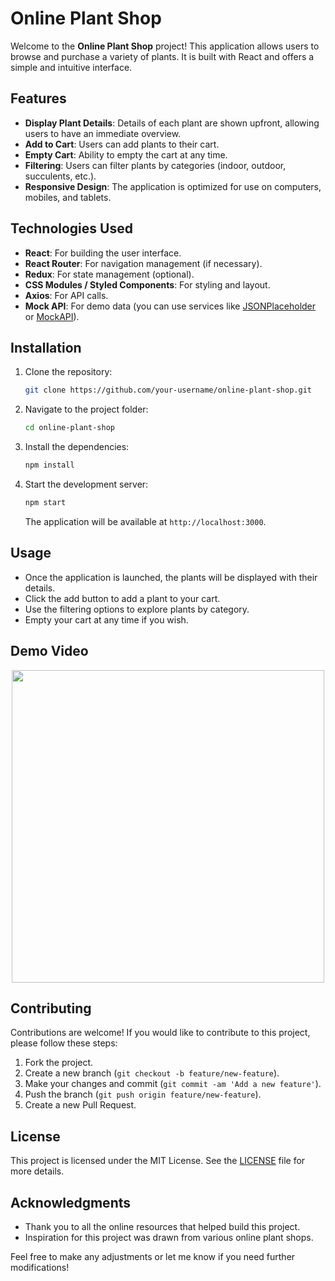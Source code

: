 # Online Plant Shop

Welcome to the **Online Plant Shop** project! This application allows users to browse and purchase a variety of plants. It is built with React and offers a simple and intuitive interface.

## Features

- **Display Plant Details**: Details of each plant are shown upfront, allowing users to have an immediate overview.
- **Add to Cart**: Users can add plants to their cart.
- **Empty Cart**: Ability to empty the cart at any time.
- **Filtering**: Users can filter plants by categories (indoor, outdoor, succulents, etc.).
- **Responsive Design**: The application is optimized for use on computers, mobiles, and tablets.

## Technologies Used

- **React**: For building the user interface.
- **React Router**: For navigation management (if necessary).
- **Redux**: For state management (optional).
- **CSS Modules / Styled Components**: For styling and layout.
- **Axios**: For API calls.
- **Mock API**: For demo data (you can use services like [JSONPlaceholder](https://jsonplaceholder.typicode.com/) or [MockAPI](https://mockapi.io/)).

## Installation

1. Clone the repository:

   ```bash
   git clone https://github.com/your-username/online-plant-shop.git
   ```

2. Navigate to the project folder:

   ```bash
   cd online-plant-shop
   ```

3. Install the dependencies:

   ```bash
   npm install
   ```

4. Start the development server:

   ```bash
   npm start
   ```

   The application will be available at `http://localhost:3000`.

## Usage

- Once the application is launched, the plants will be displayed with their details.
- Click the add button to add a plant to your cart.
- Use the filtering options to explore plants by category.
- Empty your cart at any time if you wish.

## Demo Video

<div align="center">
<img src="Screenshots/demo.gif" alt="" width="500">
</div>

## Contributing

Contributions are welcome! If you would like to contribute to this project, please follow these steps:

1. Fork the project.
2. Create a new branch (`git checkout -b feature/new-feature`).
3. Make your changes and commit (`git commit -am 'Add a new feature'`).
4. Push the branch (`git push origin feature/new-feature`).
5. Create a new Pull Request.

## License

This project is licensed under the MIT License. See the [LICENSE](LICENSE) file for more details.

## Acknowledgments

- Thank you to all the online resources that helped build this project.
- Inspiration for this project was drawn from various online plant shops.



Feel free to make any adjustments or let me know if you need further modifications!

